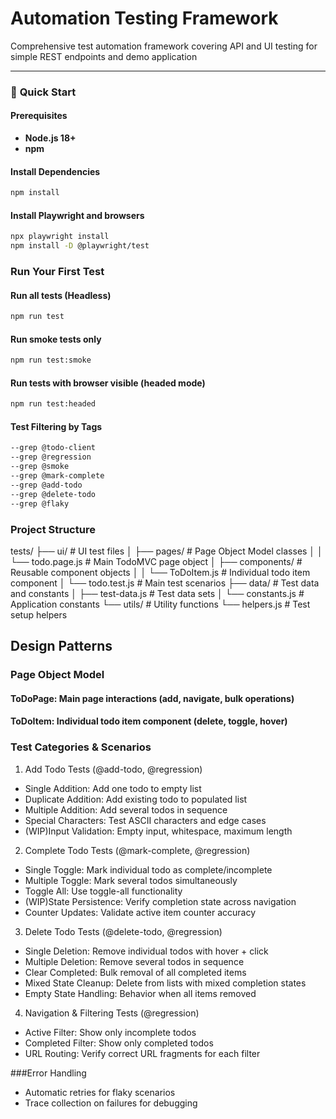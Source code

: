 # **Automation Testing Framework**
Comprehensive test automation framework covering API and UI testing for simple REST endpoints and demo application

---

### 🚀 **Quick Start**

#### **Prerequisites**
- **Node.js 18+**
- **npm**

#### **Install Dependencies**
```bash
npm install
```
#### **Install Playwright and browsers**
```bash
npx playwright install
npm install -D @playwright/test
```

### **Run Your First Test**

#### Run all tests (Headless)
```bash
npm run test
```

#### Run smoke tests only
```bash
npm run test:smoke
```
#### Run tests with browser visible (headed mode)
```bash
npm run test:headed
```
#### Test Filtering by Tags
```bash
--grep @todo-client
--grep @regression
--grep @smoke
--grep @mark-complete
--grep @add-todo
--grep @delete-todo
--grep @flaky
```

### **Project Structure**
tests/
├── ui/                     # UI test files
│   ├── pages/             # Page Object Model classes
│   │   └── todo.page.js   # Main TodoMVC page object
│   ├── components/        # Reusable component objects
│   │   └── ToDoItem.js    # Individual todo item component
│   └── todo.test.js       # Main test scenarios
├── data/                  # Test data and constants
│   ├── test-data.js       # Test data sets
│   └── constants.js       # Application constants
└── utils/                 # Utility functions
    └── helpers.js         # Test setup helpers


## Design Patterns
### Page Object Model

#### ToDoPage: Main page interactions (add, navigate, bulk operations)
#### ToDoItem: Individual todo item component (delete, toggle, hover)

### Test Categories & Scenarios

1. Add Todo Tests (@add-todo, @regression)

- Single Addition: Add one todo to empty list
- Duplicate Addition: Add existing todo to populated list
- Multiple Addition: Add several todos in sequence
- Special Characters: Test ASCII characters and edge cases
- (WIP)Input Validation: Empty input, whitespace, maximum length

2. Complete Todo Tests (@mark-complete, @regression)

- Single Toggle: Mark individual todo as complete/incomplete
- Multiple Toggle: Mark several todos simultaneously
- Toggle All: Use toggle-all functionality
- (WIP)State Persistence: Verify completion state across navigation
- Counter Updates: Validate active item counter accuracy

3. Delete Todo Tests (@delete-todo, @regression)

- Single Deletion: Remove individual todos with hover + click
- Multiple Deletion: Remove several todos in sequence
- Clear Completed: Bulk removal of all completed items
- Mixed State Cleanup: Delete from lists with mixed completion states
- Empty State Handling: Behavior when all items removed

4. Navigation & Filtering Tests (@regression)

- Active Filter: Show only incomplete todos
- Completed Filter: Show only completed todos
- URL Routing: Verify correct URL fragments for each filter

###Error Handling
- Automatic retries for flaky scenarios
- Trace collection on failures for debugging